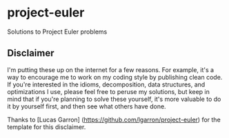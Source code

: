 project-euler
=============

Solutions to Project Euler problems


Disclaimer
----------

I'm putting these up on the internet for a few reasons. For example, it's a way to encourage me to work on my coding style by publishing clean code. If you're interested in the idioms, decomposition, data structures, and optimizations I use, please feel free to peruse my solutions, but keep in mind that if you're planning to solve these yourself, it's more valuable to do it by yourself first, and then see what others have done.

Thanks to [Lucas Garron] (https://github.com/lgarron/project-euler) for the template for this disclaimer.
